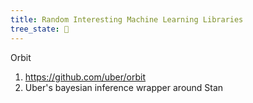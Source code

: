 ```yaml
---
title: Random Interesting Machine Learning Libraries
tree_state: 🌱
---
```


Orbit
   1. https://github.com/uber/orbit
   2. Uber's bayesian inference wrapper around Stan